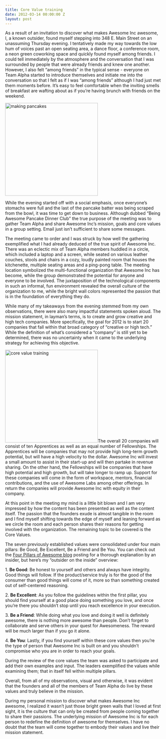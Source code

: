 ```yaml
---
title: Core Value training
date: 2012-03-14 00:00:00 Z
layout: post
---
```

 
<p>As a result of an invitation to discover what makes Awesome Inc awesome, I, a known outsider, found myself stepping into 348 E. Main Street on an unassuming Thursday evening. I tentatively made my way towards the low hum of voices past an open seating area, a dance floor, a conference room, a neon green coworking space and quickly found myself among friends. I could tell immediately by the atmosphere and the conversation that I was surrounded by people that were already friends and knew one another. However, I also felt &ldquo;among friends&rdquo; in the typical sense - everyone on Team Alpha started to introduce themselves and initiate me into the conversation so that I felt as if I was &ldquo;among friends&rdquo; although I had just met them moments before. It&rsquo;s easy to feel comfortable when the inviting smells of breakfast are wafting about as if you&rsquo;re having brunch with friends on the weekend. </p>
<p><img alt="making pancakes" src="http://farm8.staticflickr.com/7063/6889682803_d117a93f4c.jpg" width="300"/></p>
<p>While the evening started off with a social emphasis, once everyone&rsquo;s stomachs were full and the last of the pancake batter was being scraped from the bowl, it was time to get down to business. Although dubbed &ldquo;Being Awesome Pancake Dinner Club&rdquo; the true purpose of the meeting was to gather Team Alpha and share Awesome Inc&rsquo;s mission, goals and core values in a group setting. Email just isn&rsquo;t sufficient to share some messages.</p>
<p>The meeting came to order and I was struck by how well the gathering exemplified what I had already deduced of the true spirit of Awesome Inc. There was an eclectic mix of Team Alpha members huddled in a circle, which included a laptop and a screen, while seated on various leather couches, stools and chairs in a cozy, loudly painted room that houses the kitchenette, multiple seating areas and a ping-pong table. The meeting location symbolized the multi-functional organization that Awesome Inc has become, while the group demonstrated the potential for anyone and everyone to be involved. The juxtaposition of the technological components in such an informal, fun environment revealed the overall culture of the organization to me, while the bright wall colors represented the passion that is in the foundation of everything they do.</p>
<p>While many of my takeaways from the evening stemmed from my own observations, there were also many impactful statements spoken aloud. The mission statement, in layman&rsquo;s terms, is to create and grow creative and high tech companies. More specifically, the goal for 2012 is to start 20 companies that fall within that broad category of &ldquo;creative or high tech.&rdquo; While the definition of what&rsquo;s considered a &ldquo;company&rdquo; is still yet to be determined, there was no uncertainty when it came to the underlying strategy for achieving this objective.</p>
<p><img alt="core value training" src="http://farm8.staticflickr.com/7044/6889669253_92d8f76950.jpg" width="300"/>The overall 20 companies will consist of ten Apprentices as well as an equal number of Fellowships. The Apprentices will be companies that may not provide high long-term growth potential, but will have a high velocity to the dollar. Awesome Inc will invest a small amount to assist in their start-up and will then partake in revenue sharing. On the other hand, the Fellowships will be companies that have high potential and high growth, but will take longer to ramp up. Support for these companies will come in the form of workspace, mentors, financial contributions, and the use of Awesome Labs among other offerings. In return the companies will provide Awesome Inc with equity in their company.</p>
<p>At this point in the meeting my mind is a little bit blown and I am very impressed by how the content has been presented as well as the content itself. The passion that the founders exude is almost tangible in the room and I find myself shifting towards the edge of myself and leaning forward as we circle the room and each person shares their reasons for getting involved with the organization. The remaining topic to be covered is the Core Values.</p>
<p>The seven previously established values were consolidated under four main pillars: Be Good, Be Excellent, Be a Friend and Be You. You can check out the <a href="http://awesomeinc.org/Blog/four-pillars-of-awesome" target="_blank">Four Pillars of Awesome blog</a> posting for a thorough explanation by an insider, but here&rsquo;s my &ldquo;outsider on the inside&rdquo; overview:</p>
<p>1. <strong>Be Good</strong>: Be honest to yourself and others and always have integrity. Good things will follow. If the product/service truly is for the good of the consumer than good things will come of it, more so than something created out of self-centered reasoning.</p>
<p>2. <strong>Be Excellent</strong>: As you follow the guidelines within the first pillar, you should find yourself at a good place doing something you love, and once you&rsquo;re there you shouldn&rsquo;t stop until you reach excellence in your execution.</p>
<p>3. <strong>Be a Friend</strong>: While doing what you love and doing it well is definitely awesome, there is nothing more awesome than people. Don&rsquo;t forget to collaborate and serve others in your quest for Awesomeness. The reward will be much larger than if you go it alone.</p>
<p>4. <strong>Be You</strong>: Lastly, if you find yourself within these core values then you&rsquo;re the type of person that Awesome Inc is built on and you shouldn&rsquo;t compromise who you are in order to reach your goals.</p>
<p>During the review of the core values the team was asked to participate and add their own examples and input. The leaders exemplified the values while examining them; that in itself fell within multiple pillars.</p>
<p>Overall, from all of my observations, visual and otherwise, it was evident that the founders and all of the members of Team Alpha do live by these values and truly believe in the mission.</p>
<p>During my personal mission to discover what makes Awesome Inc awesome, I realized it wasn&rsquo;t just those bright green walls that I loved at first sight, it is the culture that can only be created from people coming together to share their passions. The underlying mission of Awesome Inc is for each person to redefine the definition of awesome for themselves. I have no doubt that the team will come together to embody their values and live their mission statement.</p>
